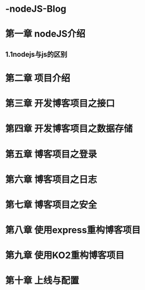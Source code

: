 # -nodeJS-Blog
# 第一章 nodeJS介绍
## 1.1nodejs与js的区别
# 第二章 项目介绍
# 第三章 开发博客项目之接口
# 第四章 开发博客项目之数据存储
# 第五章 博客项目之登录
# 第六章 博客项目之日志
# 第七章 博客项目之安全
# 第八章 使用express重构博客项目
# 第九章 使用KO2重构博客项目
# 第十章 上线与配置
